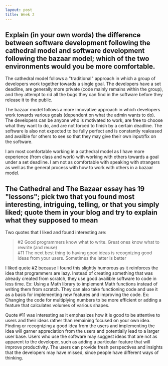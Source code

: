 ```yaml
---
layout: post
title: Week 2
---
```


## Explain (in your own words) the difference between software development following the cathedral model and software development following the bazaar model; which of the two environments would you be more comfortable.  

The cathedral model follows a "traditional" approach in which a group of developers work together towards a single goal. The developers have a set deadline, are generally more private (code mainly remains within the group), and they attempt to rid all the bugs they can find in the software before they release it to the public.  

The bazaar model follows a more innovative approach in which developers work towards various goals (dependent on what the admin wants to do). The developers can be anyone who is motivated to work, are free to choose what they want to do, and are not forced to finish by a certain deadline. The software is also not expected to be fully perfect and is constantly realeased and availble for others to see so that they may give their own input/fix on the software.  

I am most comfortable working in a cathedral model as I have more experience (from class and work) with working with others towards a goal under a set deadline. I am not as comfortable with speaking with strangers as well as the general process with how to work with others in a bazaar model. 

## The Cathedral and The Bazaar essay has 19 "lessons"; pick two that you found most interesting, intriguing, telling, or that you simply liked; quote them in your blog and try to explain what they supposed to mean

Two quotes that I liked and found interesting are: 
> #2 Good programmers know what to write. Great ones know what to rewrite (and reuse)  
> #11 The next best thing to having good ideas is recognizing good ideas from your users. Sometimes the latter is better

I liked quote #2 because I found this slightly humorous as it reinforces the idea that programmers are lazy. Instead of creating something that was already created from scratch, they use good availible software to code in less time. Ex: Using a Math library to implement Math functions instead of writing them from scratch. They can also take functioning code and use it as a basis for implementing new features and improving the code. Ex: Changing the code for multiplying numbers to be more efficient or adding a feature that calculates volumes of various shapes.  

Quote #11 was interesting as it emphasizes how it is good to be attentive to users and their ideas rather than remaining focused on your own idea. Finding or recognizing a good idea from the users and implementing the idea will garner appreciation from the users and potentially lead to a larger user base. Users who use the software may suggest ideas that are not as apparent to the developer, such as adding a particular feature that will improve productivity. The users can provide fresh perspectives and insights that the developers may have missed, since people have different ways of thinking. 
